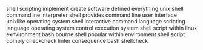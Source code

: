 shell scripting implement create software defined everything unix shell commandline interpreter shell provides command line user interface unixlike operating system shell interactive command language scripting language operating system control execution system shell script within linux exnvironment bash bourne shell popular within environment shell script comply checkcheck linter consequence bash shellcheck